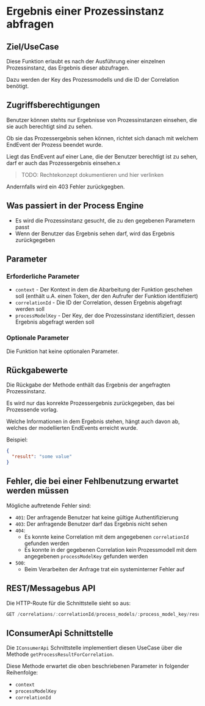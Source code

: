 # Ergebnis einer Prozessinstanz abfragen

## Ziel/UseCase

Diese Funktion erlaubt es nach der Ausführung einer einzelnen Prozessinstanz,
das Ergebnis dieser abzufragen.

Dazu werden der Key des Prozessmodells und die ID der Correlation benötigt.

## Zugriffsberechtigungen

Benutzer können stehts nur Ergebnisse von Prozessinstanzen einsehen, die sie
auch berechtigt sind zu sehen.

Ob sie das Prozessergebnis sehen können, richtet sich danach mit welchem
EndEvent der Prozess beendet wurde.

Liegt das EndEvent auf einer Lane, die der Benutzer berechtigt ist zu sehen,
darf er auch das Prozessergebnis einsehen.x
> TODO: Rechtekonzept dokumentieren und hier verlinken

Andernfalls wird ein 403 Fehler zurückgegben.

## Was passiert in der Process Engine

- Es wird die Prozessinstanz gesucht, die zu den gegebenen Parametern passt
- Wenn der Benutzer das Ergebnis sehen darf, wird das Ergebnis zurückgegeben

## Parameter

### Erforderliche Parameter

* `context` - Der Kontext in dem die Abarbeitung der Funktion geschehen soll
  (enthält u.A. einen Token, der den Aufrufer der Funktion identifiziert)
* `correlationId` - Die ID der Correlation, dessen Ergebnis abgefragt
  werden soll
* `processModelKey` - Der Key, der doe Prozessinstanz identifiziert, dessen
  Ergebnis abgefragt werden soll

### Optionale Parameter

Die Funktion hat keine optionalen Parameter.

## Rückgabewerte

Die Rückgabe der Methode enthält das Ergebnis der angefragten Prozessinstanz.

Es wird nur das konrekte Prozessergebnis zurückgegeben, das bei
Prozessende vorlag.

Welche Informationen in dem Ergebnis stehen, hängt auch davon ab, welches der
modellierten EndEvents erreicht wurde.

Beispiel:

```JSON
{
  "result": "some value"
}
```

## Fehler, die bei einer Fehlbenutzung erwartet werden müssen

Mögliche auftretende Fehler sind:
- `401`: Der anfragende Benutzer hat keine gültige Authentifizierung
- `403`: Der anfragende Benutzer darf das Ergebnis nicht sehen
- `404`:
  - Es konnte keine Correlation mit dem angegebenen `correlationId`
    gefunden werden
  - Es konnte in der gegebenen Correlation kein Prozessmodell mit dem
    angegebenen `processModelKey` gefunden werden
- `500`:
  - Beim Verarbeiten der Anfrage trat ein systeminterner Fehler auf

## REST/Messagebus API

Die HTTP-Route für die Schnittstelle sieht so aus:

```JavaScript
GET /correlations/:correlationId/process_models/:process_model_key/result
```

## IConsumerApi Schnittstelle

Die `IConsumerApi` Schnittstelle implementiert diesen UseCase über die
Methode `getProcessResultForCorrelation`.

Diese Methode erwartet die oben beschriebenen Parameter
in folgender Reihenfolge:
- `context`
- `processModelKey`
- `correlationId`
